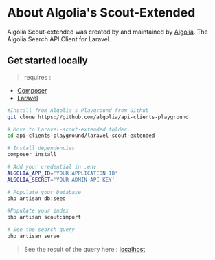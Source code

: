 # About Algolia's Scout-Extended

Algolia Scout-extended was created by and maintained by [Algolia](https://github.com/algolia). The Algolia Search API Client for Laravel. 

## Get started locally

>requires :
* [Composer](https://getcomposer.org/)
* [Laravel](https://laravel.com/)


```bash
#Install from Algolia's Playground from Github
git clone https://github.com/algolia/api-clients-playground

# Move to Laravel-scout-extended folder.
cd api-clients-playground/laravel-scout-extended 

# Install dependencies
composer install

# Add your credential in .env
ALGOLIA_APP_ID='YOUR APPLICATION ID'
ALGOLIA_SECRET='YOUR ADMIN API KEY'

# Populate your Database
php artisan db:seed

#Populate your index
php artisan scout:import

# See the search query 
php artisan serve 

```
> See the result of the query here : [localhost](http://localhost:8000/)


 

